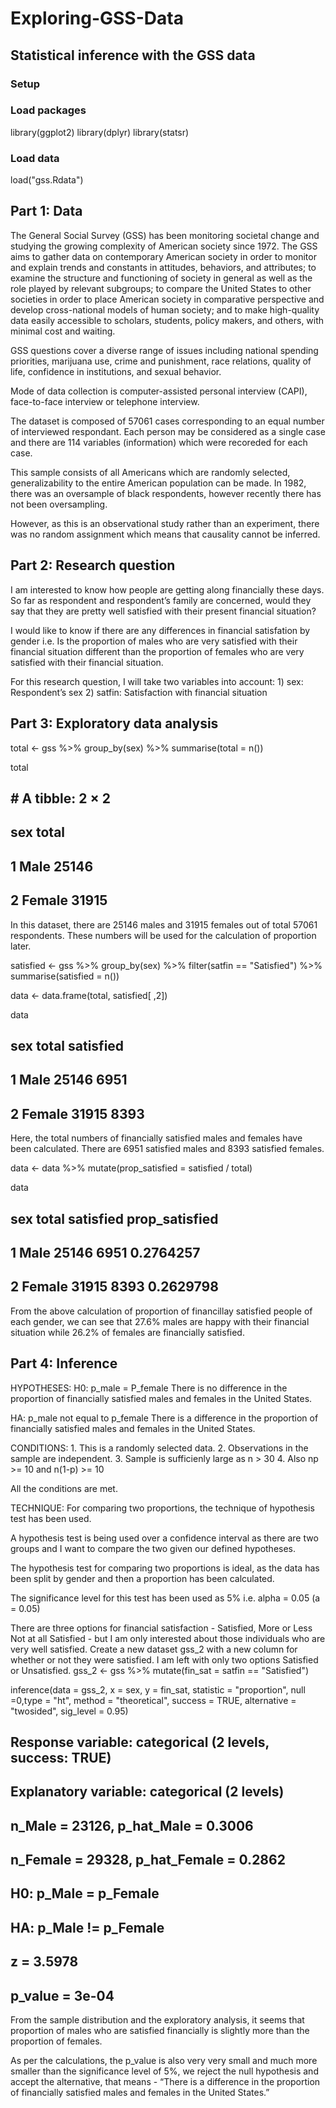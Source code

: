 # Exploring-GSS-Data

## Statistical inference with the GSS data

### Setup
### Load packages
library(ggplot2)
library(dplyr)
library(statsr)

### Load data
load("gss.Rdata")

## Part 1: Data
The General Social Survey (GSS) has been monitoring societal change and studying the growing complexity of American society since 1972. The GSS aims to gather data on contemporary American society in order to monitor and explain trends and constants in attitudes, behaviors, and attributes; to examine the structure and functioning of society in general as well as the role played by relevant subgroups; to compare the United States to other societies in order to place American society in comparative perspective and develop cross-national models of human society; and to make high-quality data easily accessible to scholars, students, policy makers, and others, with minimal cost and waiting.

GSS questions cover a diverse range of issues including national spending priorities, marijuana use, crime and punishment, race relations, quality of life, confidence in institutions, and sexual behavior.

Mode of data collection is computer-assisted personal interview (CAPI), face-to-face interview or telephone interview.

The dataset is composed of 57061 cases corresponding to an equal number of interviewed respondant. Each person may be considered as a single case and there are 114 variables (information) which were recoreded for each case.

This sample consists of all Americans which are randomly selected, generalizability to the entire American population can be made. In 1982, there was an oversample of black respondents, however recently there has not been oversampling.

However, as this is an observational study rather than an experiment, there was no random assignment which means that causality cannot be inferred.

## Part 2: Research question
I am interested to know how people are getting along financially these days. So far as respondent and respondent’s family are concerned, would they say that they are pretty well satisfied with their present financial situation?

I would like to know if there are any differences in financial satisfation by gender i.e. Is the proportion of males who are very satisfied with their financial situation different than the proportion of females who are very satisfied with their financial situation.

For this research question, I will take two variables into account: 1) sex: Respondent’s sex 2) satfin: Satisfaction with financial situation

## Part 3: Exploratory data analysis

total <- gss %>%
  group_by(sex) %>%
  summarise(total = n())

total
## # A tibble: 2 × 2
##      sex total
##   <fctr> <int>
## 1   Male 25146
## 2 Female 31915
In this dataset, there are 25146 males and 31915 females out of total 57061 respondents. These numbers will be used for the calculation of proportion later.

satisfied <- gss %>%
  group_by(sex) %>%
  filter(satfin == "Satisfied") %>%
  summarise(satisfied = n())

data <- data.frame(total, satisfied[ ,2])

data
##      sex total satisfied
## 1   Male 25146      6951
## 2 Female 31915      8393
Here, the total numbers of financially satisfied males and females have been calculated. There are 6951 satisfied males and 8393 satisfied females.

data <- data %>%
  mutate(prop_satisfied = satisfied / total)

data
##      sex total satisfied prop_satisfied
## 1   Male 25146      6951      0.2764257
## 2 Female 31915      8393      0.2629798
From the above calculation of proportion of financillay satisfied people of each gender, we can see that 27.6% males are happy with their financial situation while 26.2% of females are financially satisfied.

## Part 4: Inference
HYPOTHESES: H0: p_male = P_female There is no difference in the proportion of financially satisfied males and females in the United States.

HA: p_male not equal to p_female There is a difference in the proportion of financially satisfied males and females in the United States.

CONDITIONS: 1. This is a randomly selected data. 2. Observations in the sample are independent. 3. Sample is sufficienly large as n > 30 4. Also np >= 10 and n(1-p) >= 10

All the conditions are met.

TECHNIQUE: For comparing two proportions, the technique of hypothesis test has been used.

A hypothesis test is being used over a confidence interval as there are two groups and I want to compare the two given our defined hypotheses.

The hypothesis test for comparing two proportions is ideal, as the data has been split by gender and then a proportion has been calculated.

The significance level for this test has been used as 5% i.e. alpha = 0.05 (a = 0.05)

There are three options for financial satisfaction - Satisfied, More or Less Not at all Satisfied - but I am only interested about those individuals who are very well satisfied. Create a new dataset gss_2 with a new column for whether or not they were satisfied. I am left with only two options Satisfied or Unsatisfied.
gss_2 <- gss %>%
  mutate(fin_sat = satfin == "Satisfied") 
  
inference(data = gss_2, x = sex, y = fin_sat, statistic = "proportion", null =0,type = "ht", method = "theoretical", success = TRUE, alternative = "twosided", sig_level = 0.95)
## Response variable: categorical (2 levels, success: TRUE)
## Explanatory variable: categorical (2 levels) 
## n_Male = 23126, p_hat_Male = 0.3006
## n_Female = 29328, p_hat_Female = 0.2862
## H0: p_Male =  p_Female
## HA: p_Male != p_Female
## z = 3.5978
## p_value = 3e-04




From the sample distribution and the exploratory analysis, it seems that proportion of males who are satisfied financially is slightly more than the proportion of females.

As per the calculations, the p_value is also very very small and much more smaller than the significance level of 5%, we reject the null hypothesis and accept the alternative, that means - “There is a difference in the proportion of financially satisfied males and females in the United States.”

